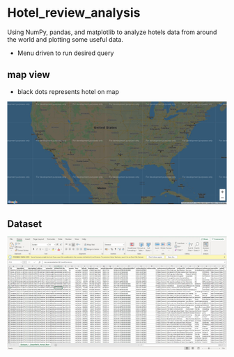 # Hotel_review_analysis
Using NumPy, pandas, and matplotlib to analyze hotels data from around the  world and plotting some useful data. 
* Menu driven to run desired query 

## map view
* black dots represents hotel on map
<p align="center">
  <img src="img/map.JPG" title="map">
</p>

## Dataset
<p align="center">
  <img src="img/dataset.JPG" title="DataSet">
</p>
